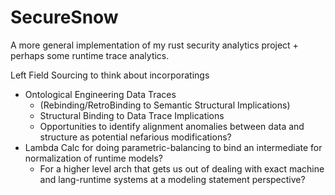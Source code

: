 
# SecureSnow
A more general implementation of my rust security analytics project + perhaps some runtime trace analytics. 



Left Field Sourcing to think about incorporatings
   - Ontological Engineering Data Traces 
      - (Rebinding/RetroBinding to Semantic Structural Implications)
      - Structural Binding to Data Trace Implications
      - Opportunities to identify alignment anomalies between data and structure as potential nefarious modifications?
   - Lambda Calc for doing parametric-balancing to bind an intermediate for normalization of runtime models?
      - For a higher level arch that gets us out of dealing with exact machine and lang-runtime systems 
        at a modeling statement perspective?

